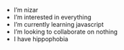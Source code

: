 - I’m nizar
- I’m interested in everything
- I’m currently learning javascript
- I’m looking to collaborate on nothing
- I have hippophobia

<!---
5unna-12/5unna-12 is a ✨ special ✨ repository because its `README.md` (this file) appears on your GitHub profile.
You can click the Preview link to take a look at your changes.
--->
